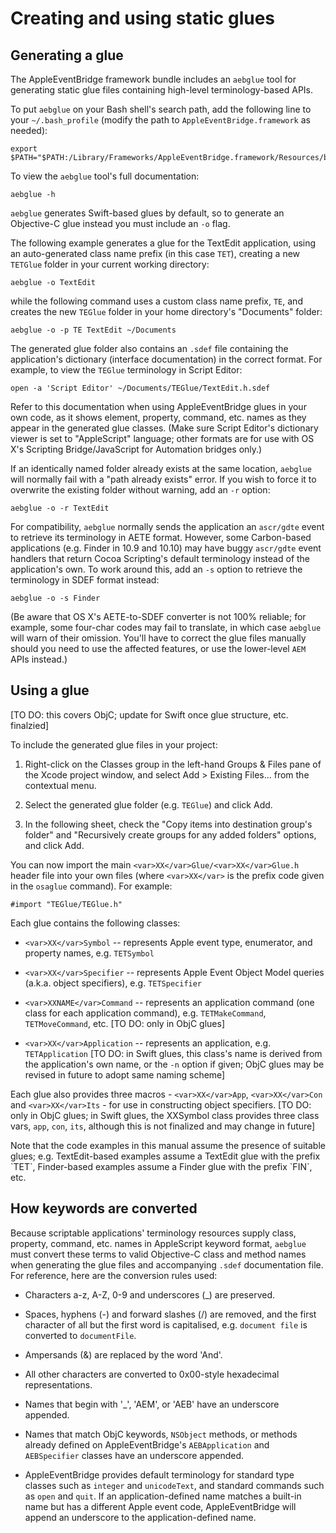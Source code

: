 # Creating and using static glues

## Generating a glue

The AppleEventBridge framework bundle includes an `aebglue` tool for generating static glue files containing high-level terminology-based APIs.

To put `aebglue` on your Bash shell's search path, add the following line to your `~/.bash_profile` (modify the path to `AppleEventBridge.framework` as needed):

    export $PATH="$PATH:/Library/Frameworks/AppleEventBridge.framework/Resources/bin"

To view the `aebglue` tool's full documentation:

    aebglue -h

`aebglue` generates Swift-based glues by default, so to generate an Objective-C glue instead you must include an `-o` flag. 

The following example generates a glue for the TextEdit application, using an auto-generated class name prefix (in this case `TET`), creating a new `TETGlue` folder in your current working directory:

    aebglue -o TextEdit

while the following command uses a custom class name prefix, `TE`, and creates the new `TEGlue` folder in your home directory's "Documents" folder:

    aebglue -o -p TE TextEdit ~/Documents

The generated glue folder also contains an `.sdef` file containing the application's dictionary (interface documentation) in the correct format. For example, to view the `TEGlue` terminology in Script Editor: 

    open -a 'Script Editor' ~/Documents/TEGlue/TextEdit.h.sdef

Refer to this documentation when using AppleEventBridge glues in your own code, as it shows element, property, command, etc. names as they appear in the generated glue classes. (Make sure Script Editor's dictionary viewer is set to "AppleScript" language; other formats are for use with OS X's Scripting Bridge/JavaScript for Automation bridges only.)

If an identically named folder already exists at the same location, `aebglue` will normally fail with a "path already exists" error. If you wish to force it to overwrite the existing folder without warning, add an `-r` option:

    aebglue -o -r TextEdit

For compatibility, `aebglue` normally sends the application an `ascr/gdte` event to retrieve its terminology in AETE format. However, some Carbon-based applications (e.g. Finder in 10.9 and 10.10) may have buggy `ascr/gdte` event handlers that return Cocoa Scripting's default terminology instead of the application's own. To work around this, add an `-s` option to retrieve the terminology in SDEF format instead:

    aebglue -o -s Finder

(Be aware that OS X's AETE-to-SDEF converter is not 100% reliable; for example, some four-char codes may fail to translate, in which case `aebglue` will warn of their omission. You'll have to correct the glue files manually should you need to use the affected features, or use the lower-level `AEM` APIs instead.)


## Using a glue

[TO DO: this covers ObjC; update for Swift once glue structure, etc. finalzied]

To include the generated glue files in your project:

1. Right-click on the Classes group in the left-hand Groups &amp; Files pane of the Xcode project window, and select Add &gt; Existing Files... from the contextual menu.

2. Select the generated glue folder (e.g. `TEGlue`) and click Add.

3. In the following sheet, check the "Copy items into destination group's folder" and "Recursively create groups for any added folders" options, and click Add.

You can now import the main `<var>XX</var>Glue/<var>XX</var>Glue.h` header file into your own files (where `<var>XX</var>` is the prefix code given in the `osaglue` command). For example:

    #import "TEGlue/TEGlue.h"

Each glue contains the following classes:

* `<var>XX</var>Symbol` -- represents Apple event type, enumerator, and property names, e.g. `TETSymbol`

* `<var>XX</var>Specifier` -- represents Apple Event Object Model queries (a.k.a. object specifiers), e.g. `TETSpecifier`

* `<var>XXNAME</var>Command` -- represents an application command (one class for each application command), e.g. `TETMakeCommand`, `TETMoveCommand`, etc. [TO DO: only in ObjC glues]

* `<var>XX</var>Application` -- represents an application, e.g. `TETApplication` [TO DO: in Swift glues, this class's name is derived from the application's own name, or the `-n` option if given; ObjC glues may be revised in future to adopt same naming scheme]


Each glue also provides three macros - `<var>XX</var>App`, `<var>XX</var>Con` and `<var>XX</var>Its` - for use in constructing object specifiers. [TO DO: only in ObjC glues; in Swift glues, the XXSymbol class provides three class vars, `app`, `con`, `its`, although this is not finalized and may change in future]


<p class="hilitebox">Note that the code examples in this manual assume the presence of suitable glues; e.g. TextEdit-based examples assume a TextEdit glue with the prefix `TET`, Finder-based examples assume a Finder glue with the prefix `FIN`, etc.</p>



## How keywords are converted

Because scriptable applications' terminology resources supply class, property, command, etc. names in AppleScript keyword format, `aebglue` must convert these terms to valid Objective-C class and method names when generating the glue files and accompanying `.sdef` documentation file. For reference, here are the conversion rules used:

* Characters a-z, A-Z, 0-9 and underscores (_) are preserved.

* Spaces, hyphens (-) and forward slashes (/) are removed, and the first character of all but the first word is capitalised, e.g. `document file` is converted to `documentFile`.

* Ampersands (&amp;) are replaced by the word 'And'.

* All other characters are converted to 0x00-style hexadecimal representations.

* Names that begin with '_', 'AEM', or 'AEB' have an underscore appended.

* Names that match ObjC keywords, `NSObject` methods, or methods already defined on AppleEventBridge's `AEBApplication` and `AEBSpecifier` classes have an underscore appended.

* AppleEventBridge provides default terminology for standard type classes such as `integer` and `unicodeText`, and standard commands such as `open` and `quit`. If an application-defined name matches a built-in name but has a different Apple event code, AppleEventBridge will append an underscore to the application-defined name.

